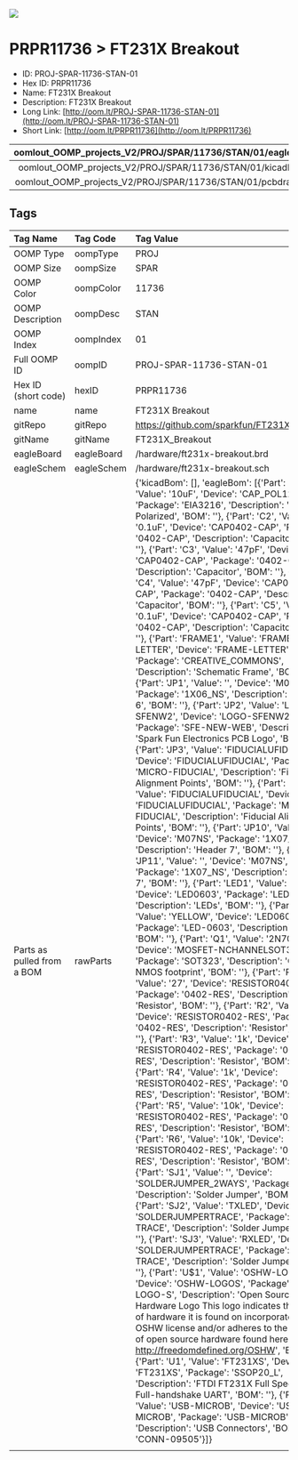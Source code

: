 


  
![][im]
# PRPR11736 > FT231X Breakout

- ID: PROJ-SPAR-11736-STAN-01
- Hex ID: PRPR11736
- Name: FT231X Breakout
- Description: FT231X Breakout
- Long Link: [http://oom.lt/PROJ-SPAR-11736-STAN-01](http://oom.lt/PROJ-SPAR-11736-STAN-01)
- Short Link: [http://oom.lt/PRPR11736](http://oom.lt/PRPR11736)
  

|oomlout_OOMP_projects_V2/PROJ/SPAR/11736/STAN/01/eagleImage.png|oomlout_OOMP_projects_V2/PROJ/SPAR/11736/STAN/01/eagleSchemImage.png|oomlout_OOMP_projects_V2/PROJ/SPAR/11736/STAN/01/kicadPcb3dFront.png|oomlout_OOMP_projects_V2/PROJ/SPAR/11736/STAN/01/kicadPcb3dBack.png|
| :---: | :---: | :---: | :---: |
|oomlout_OOMP_projects_V2/PROJ/SPAR/11736/STAN/01/kicadPcb3d.png|oomlout_OOMP_projects_V2/PROJ/SPAR/11736/STAN/01/bomBack.png|oomlout_OOMP_projects_V2/PROJ/SPAR/11736/STAN/01/bomFront.png|oomlout_OOMP_projects_V2/PROJ/SPAR/11736/STAN/01/pcbdraw.svg|
|oomlout_OOMP_projects_V2/PROJ/SPAR/11736/STAN/01/pcbdrawBack.svg||||

## Tags
  

|Tag Name|Tag Code|Tag Value|
| :--- | :--- | :--- |
|OOMP Type|oompType|PROJ|
|OOMP Size|oompSize|SPAR|
|OOMP Color|oompColor|11736|
|OOMP Description|oompDesc|STAN|
|OOMP Index|oompIndex|01|
|Full OOMP ID|oompID|PROJ-SPAR-11736-STAN-01|
|Hex ID (short code)|hexID|PRPR11736|
|name|name|FT231X Breakout|
|gitRepo|gitRepo|https://github.com/sparkfun/FT231X_Breakout|
|gitName|gitName|FT231X_Breakout|
|eagleBoard|eagleBoard|/hardware/ft231x-breakout.brd|
|eagleSchem|eagleSchem|/hardware/ft231x-breakout.sch|
|Parts as pulled from a BOM|rawParts|{'kicadBom': [], 'eagleBom': [{'Part': 'C1', 'Value': '10uF', 'Device': 'CAP_POL1206', 'Package': 'EIA3216', 'Description': 'Capacitor Polarized', 'BOM': ''}, {'Part': 'C2', 'Value': '0.1uF', 'Device': 'CAP0402-CAP', 'Package': '0402-CAP', 'Description': 'Capacitor', 'BOM': ''}, {'Part': 'C3', 'Value': '47pF', 'Device': 'CAP0402-CAP', 'Package': '0402-CAP', 'Description': 'Capacitor', 'BOM': ''}, {'Part': 'C4', 'Value': '47pF', 'Device': 'CAP0402-CAP', 'Package': '0402-CAP', 'Description': 'Capacitor', 'BOM': ''}, {'Part': 'C5', 'Value': '0.1uF', 'Device': 'CAP0402-CAP', 'Package': '0402-CAP', 'Description': 'Capacitor', 'BOM': ''}, {'Part': 'FRAME1', 'Value': 'FRAME-LETTER', 'Device': 'FRAME-LETTER', 'Package': 'CREATIVE_COMMONS', 'Description': 'Schematic Frame', 'BOM': ''}, {'Part': 'JP1', 'Value': '', 'Device': 'M06SIP-NS', 'Package': '1X06_NS', 'Description': 'Header 6', 'BOM': ''}, {'Part': 'JP2', 'Value': 'LOGO-SFENW2', 'Device': 'LOGO-SFENW2', 'Package': 'SFE-NEW-WEB', 'Description': 'Spark Fun Electronics PCB Logo', 'BOM': ''}, {'Part': 'JP3', 'Value': 'FIDUCIALUFIDUCIAL', 'Device': 'FIDUCIALUFIDUCIAL', 'Package': 'MICRO-FIDUCIAL', 'Description': 'Fiducial Alignment Points', 'BOM': ''}, {'Part': 'JP4', 'Value': 'FIDUCIALUFIDUCIAL', 'Device': 'FIDUCIALUFIDUCIAL', 'Package': 'MICRO-FIDUCIAL', 'Description': 'Fiducial Alignment Points', 'BOM': ''}, {'Part': 'JP10', 'Value': '', 'Device': 'M07NS', 'Package': '1X07_NS', 'Description': 'Header 7', 'BOM': ''}, {'Part': 'JP11', 'Value': '', 'Device': 'M07NS', 'Package': '1X07_NS', 'Description': 'Header 7', 'BOM': ''}, {'Part': 'LED1', 'Value': 'RED', 'Device': 'LED0603', 'Package': 'LED-0603', 'Description': 'LEDs', 'BOM': ''}, {'Part': 'LED2', 'Value': 'YELLOW', 'Device': 'LED0603', 'Package': 'LED-0603', 'Description': 'LEDs', 'BOM': ''}, {'Part': 'Q1', 'Value': '2N7002PW', 'Device': 'MOSFET-NCHANNELSOT323', 'Package': 'SOT323', 'Description': 'Generic NMOS footprint', 'BOM': ''}, {'Part': 'R1', 'Value': '27', 'Device': 'RESISTOR0402-RES', 'Package': '0402-RES', 'Description': 'Resistor', 'BOM': ''}, {'Part': 'R2', 'Value': '27', 'Device': 'RESISTOR0402-RES', 'Package': '0402-RES', 'Description': 'Resistor', 'BOM': ''}, {'Part': 'R3', 'Value': '1k', 'Device': 'RESISTOR0402-RES', 'Package': '0402-RES', 'Description': 'Resistor', 'BOM': ''}, {'Part': 'R4', 'Value': '1k', 'Device': 'RESISTOR0402-RES', 'Package': '0402-RES', 'Description': 'Resistor', 'BOM': ''}, {'Part': 'R5', 'Value': '10k', 'Device': 'RESISTOR0402-RES', 'Package': '0402-RES', 'Description': 'Resistor', 'BOM': ''}, {'Part': 'R6', 'Value': '10k', 'Device': 'RESISTOR0402-RES', 'Package': '0402-RES', 'Description': 'Resistor', 'BOM': ''}, {'Part': 'SJ1', 'Value': '', 'Device': 'SOLDERJUMPER_2WAYS', 'Package': 'SJ_3', 'Description': 'Solder Jumper', 'BOM': ''}, {'Part': 'SJ2', 'Value': 'TXLED', 'Device': 'SOLDERJUMPERTRACE', 'Package': 'SJ_2S-TRACE', 'Description': 'Solder Jumper', 'BOM': ''}, {'Part': 'SJ3', 'Value': 'RXLED', 'Device': 'SOLDERJUMPERTRACE', 'Package': 'SJ_2S-TRACE', 'Description': 'Solder Jumper', 'BOM': ''}, {'Part': 'U$1', 'Value': 'OSHW-LOGOS', 'Device': 'OSHW-LOGOS', 'Package': 'OSHW-LOGO-S', 'Description': 'Open Source Hardware Logo This logo indicates the piece of hardware it is found on incorporates a OSHW license and/or adheres to the definition of open source hardware found here: http://freedomdefined.org/OSHW', 'BOM': ''}, {'Part': 'U1', 'Value': 'FT231XS', 'Device': 'FT231XS', 'Package': 'SSOP20_L', 'Description': 'FTDI FT231X Full Speed USB to Full-handshake UART', 'BOM': ''}, {'Part': 'X1', 'Value': 'USB-MICROB', 'Device': 'USB-MICROB', 'Package': 'USB-MICROB', 'Description': 'USB Connectors', 'BOM': 'CONN-09505'}]}|
||||



[im]: PROJ/SPAR/11736/STAN/01/kicadPcb3d_450.png
